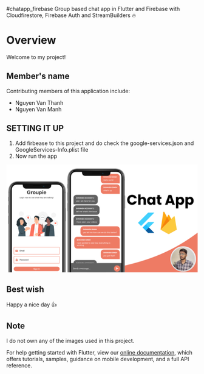 #chatapp_firebase
Group based chat app in Flutter and Firebase with Cloudfirestore, Firebase Auth and StreamBuilders 🔥

# Overview
Welcome to my project!

## Member's name
Contributing members of this application include:
- Nguyen Van Thanh
- Nguyen Van Manh

 ## SETTING IT UP
 1. Add firbease to this project and do check the google-services.json and GoogleServices-Info.plist file
 2. Now run the app

![App UI](gitimages/chatapp.png)

## Best wish
  Happy a nice day 👍

## Note
 I do not own any of the images used in this project.

For help getting started with Flutter, view our
[online documentation](https://flutter.dev/docs), which offers tutorials,
samples, guidance on mobile development, and a full API reference.




